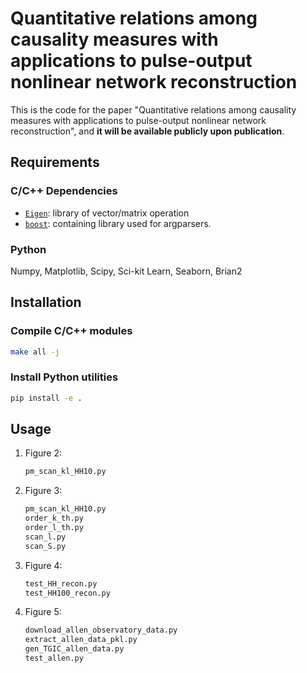 # Quantitative relations among causality measures with applications to pulse-output nonlinear network reconstruction

This is the code for the paper "Quantitative relations among causality measures with applications to pulse-output nonlinear network reconstruction", and **it will be available publicly upon publication**.

## Requirements

### C/C++ Dependencies

- [`Eigen`](https://eigen.tuxfamily.org): library of vector/matrix operation
- [`boost`](http://www.boost.org/users/download/): containing library used for argparsers.

### Python

Numpy, Matplotlib, Scipy, Sci-kit Learn, Seaborn, Brian2

## Installation

### Compile C/C++ modules

```bash
make all -j
```

### Install Python utilities

```bash
pip install -e .
```

## Usage

1. Figure 2:
    ```bash
    pm_scan_kl_HH10.py
    ```
2. Figure 3:
    ```bash
    pm_scan_kl_HH10.py
    order_k_th.py
    order_l_th.py
    scan_l.py
    scan_S.py
    ```
3. Figure 4:
    ```bash
    test_HH_recon.py
    test_HH100_recon.py
    ```
4. Figure 5:
    ```bash
    download_allen_observatory_data.py
    extract_allen_data_pkl.py
    gen_TGIC_allen_data.py
    test_allen.py
    ```